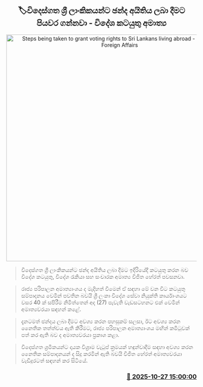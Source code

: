 <p align='center'><b><h2 align='center' title='Steps being taken to grant voting rights to Sri Lankans living abroad - Minister of Foreign Affairs'>🏷විදෙස්ගත ශ්‍රී ලාංකිකයන්ට ඡන්ද අයිතිය ලබා දීමට පියවර ගන්නවා - විදේශ කටයුතු අමාත්‍ය</h2></b></p>
<p align='center'><img src='https://helakuru.sgp1.cdn.digitaloceanspaces.com/esana/images/lib/vijitha-herath-ty.jpg' width='600' alt='Steps being taken to grant voting rights to Sri Lankans living abroad - Minister of Foreign Affairs'></p>

> විදෙස්ගත ශ්‍රී ලාංකිකයන්ට ඡන්ද අයිතිය ලබා දීමට ඉදිරියේදී කටයුතු කරන බව විදේශ කටයුතු, විදේශ රැකියා සහ සංචාරක අමාත්‍ය විජිත හේරත් පවසනවා.

> රාජ්‍ය පරිපාලන අමාත්‍යාංශය ද මැදිහත් වීමෙන් ඒ සඳහා මේ වන විට කටයුතු සම්පාදනය වෙමින් පවතින බවයි ශ්‍රී ලංකා විදේශ සේවා නියුක්ති කාර්යාංශයට වසර 40 ක් සපිරීම නිමිත්තෙන් අද (27) පැවැති වැඩසටහනට එක් වෙමින් අමාත්‍යවරයා සඳහන් කළේ.

> දැනටමත් ඡන්දය ලබා දීමට අවශ්‍ය කරන පහසුකම් සලසා, ඊට අවශ්‍ය කරන නෛතික තත්ත්වය ඇති කිරීමට, රාජ්‍ය පරිපාලන අමාත්‍යාංශය මඟින් කමිටුවක් පත් කර ඇති බව ද අමාත්‍යවරයා ප්‍රකාශ කළා.

> විදෙස්ගත ශ්‍රමිකයන්ට දායක විශ්‍රාම වැටුප් ක්‍රමයක් හඳුන්වාදීම සඳහා අවශ්‍ය කරන නෛතික සම්පාදනයන් ද සිදු කරමින් ඇති බවයි විජිත හේරත් අමාත්‍යවරයා වැඩිදුරටත් සඳහන් කර සිටියේ.



<h3 align='right'><a href='https://www.helakuru.lk/esana/p/114829/'>📅 2025-10-27 15:00:00</a></h3>
